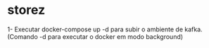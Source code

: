 # storez

1- Executar docker-compose up -d para subir o ambiente de kafka. (Comando -d para executar o docker em modo background)
